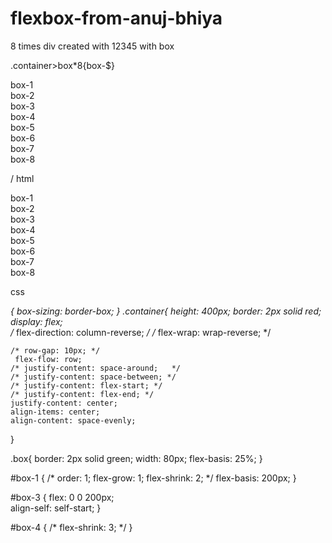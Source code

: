 # flexbox-from-anuj-bhiya


8 times div created with 12345  with box

 .container>box*8{box-$} 

 <div class="container">
        <div class="box">box-1</div>
        <div class="box">box-2</div>
        <div class="box">box-3</div>
        <div class="box">box-4</div>
        <div class="box">box-5</div>
        <div class="box">box-6</div>
        <div class="box">box-7</div>
        <div class="box">box-8</div>
      </div>

/
html

<!DOCTYPE html>
<html lang="en">
<head>
    <meta charset="UTF-8">
    <meta name="viewport" content="width=device-width, initial-scale=1.0">
    <title>flexbox</title>
     <link rel="stylesheet" href="style.css"> 
</head>
<body>
      <div class="container">
        <div class="box" id="box-1">box-1</div>
        <div class="box" id="box-2">box-2</div>
        <div class="box" id="box-3">box-3</div>
        <div class="box" id="box-4">box-4</div>
        <div class="box" id="box-5">box-5</div>
        <div class="box" id="box-6">box-6</div>
        <div class="box" id="box-7">box-7</div>
        <div class="box" id="box-8">box-8</div>
      </div> 
</body>
</html>



css






*{
    box-sizing: border-box;
}
.container{
    height: 400px;
    border: 2px solid red;
    display: flex;  
    /* flex-direction: column-reverse; */
    /* flex-wrap: wrap-reverse; */
     
    /* row-gap: 10px; */
     flex-flow: row;
    /* justify-content: space-around;   */
    /* justify-content: space-between; */
    /* justify-content: flex-start; */
    /* justify-content: flex-end; */
    justify-content: center;
    align-items: center;
    align-content: space-evenly;

       
} 

.box{
    border: 2px solid green;
    width: 80px;
    flex-basis: 25%;
} 

#box-1 {
    /* order: 1;
    flex-grow: 1;
    flex-shrink: 2; */
    flex-basis: 200px;
}

 #box-3 {
   flex: 0 0 200px;     
   align-self: self-start;
}

#box-4 {
    /* flex-shrink: 3; */
}

